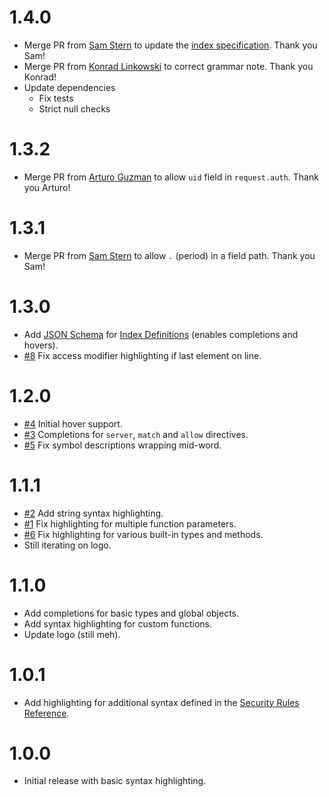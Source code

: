# 1.4.0
- Merge PR from [Sam Stern](https://github.com/samtstern) to update the [index specification](https://github.com/firebase/firebase-tools/blob/master/src/firestore/indexes-spec.ts). Thank you Sam!
- Merge PR from [Konrad Linkowski](https://github.com/KonradLinkowski) to correct grammar note. Thank you Konrad!
- Update dependencies
   - Fix tests
   - Strict null checks

# 1.3.2
- Merge PR from [Arturo Guzman](https://github.com/guzart) to allow `uid` field in `request.auth`. Thank you Arturo!

# 1.3.1
- Merge PR from [Sam Stern](https://github.com/samtstern) to allow `.` (period) in a field path. Thank you Sam!

# 1.3.0
- Add [JSON Schema](https://code.visualstudio.com/docs/languages/json#_intellisense-validation) for [Index Definitions](https://cloud.google.com/firestore/docs/reference/rest/v1beta1/projects.databases.indexes) (enables completions and hovers).
- [#8](https://github.com/toba/vsfire/issues/8)
   Fix access modifier highlighting if last element on line.

# 1.2.0
- [#4](https://github.com/toba/vsfire/issues/4)
   Initial hover support.
- [#3](https://github.com/toba/vsfire/issues/3)
   Completions for `server`, `match` and `allow` directives.
- [#5](https://github.com/toba/vsfire/issues/5)
   Fix symbol descriptions wrapping mid-word.

# 1.1.1
- [#2](https://github.com/toba/vsfire/issues/2)
   Add string syntax highlighting.
- [#1](https://github.com/toba/vsfire/issues/1)
   Fix highlighting for multiple function parameters.
- [#6](https://github.com/toba/vsfire/issues/6)
   Fix highlighting for various built-in types and methods.
- Still iterating on logo.

# 1.1.0
- Add completions for basic types and global objects.
- Add syntax highlighting for custom functions.
- Update logo (still meh).

# 1.0.1
- Add highlighting for additional syntax defined in the [Security Rules Reference](https://cloud.google.com/firestore/docs/reference/security/).

# 1.0.0
- Initial release with basic syntax highlighting.